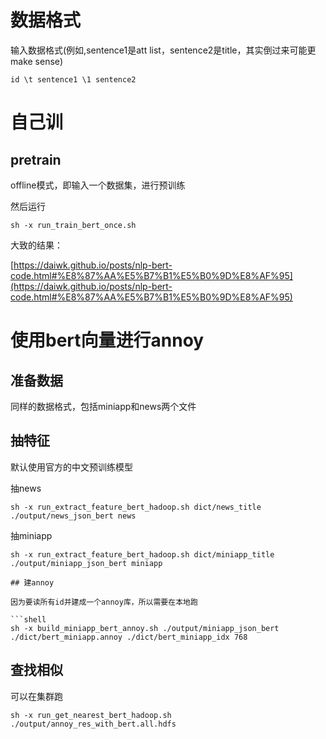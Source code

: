 # 数据格式

输入数据格式(例如,sentence1是att list，sentence2是title，其实倒过来可能更make sense)

```shell
id \t sentence1 \1 sentence2
```

# 自己训

## pretrain 

offline模式，即输入一个数据集，进行预训练

然后运行

```shell
sh -x run_train_bert_once.sh
```

大致的结果：

[https://daiwk.github.io/posts/nlp-bert-code.html#%E8%87%AA%E5%B7%B1%E5%B0%9D%E8%AF%95](https://daiwk.github.io/posts/nlp-bert-code.html#%E8%87%AA%E5%B7%B1%E5%B0%9D%E8%AF%95)

# 使用bert向量进行annoy
## 准备数据

同样的数据格式，包括miniapp和news两个文件

## 抽特征

默认使用官方的中文预训练模型

抽news

```shell
sh -x run_extract_feature_bert_hadoop.sh dict/news_title ./output/news_json_bert news
```

抽miniapp
```shell
sh -x run_extract_feature_bert_hadoop.sh dict/miniapp_title ./output/miniapp_json_bert miniapp

## 建annoy

因为要读所有id并建成一个annoy库，所以需要在本地跑

```shell
sh -x build_miniapp_bert_annoy.sh ./output/miniapp_json_bert ./dict/bert_miniapp.annoy ./dict/bert_miniapp_idx 768
```

## 查找相似

可以在集群跑

```shell
sh -x run_get_nearest_bert_hadoop.sh ./output/annoy_res_with_bert.all.hdfs
```

